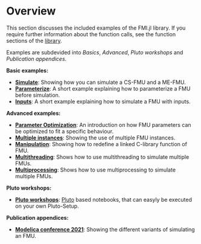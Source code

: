 # Overview

This section discusses the included examples of the FMI.jl library.
If you require further information about the function calls, see the function sections of the [library](https://thummeto.github.io/FMI.jl/dev/library/).

Examples are subdevided into *Basics*, *Advanced*, *Pluto workshops* and *Publication appendices*.


**Basic examples:**

- [__Simulate__](https://thummeto.github.io/FMI.jl/dev/examples/simulate/): Showing how you can simulate a CS-FMU and a ME-FMU.
- [__Parameterize__](https://thummeto.github.io/FMI.jl/dev/examples/parameterize/): A short example explaining how to parameterize a FMU before simulation.
- [__Inputs__](https://thummeto.github.io/FMI.jl/dev/examples/inputs/): A short example explaining how to simulate a FMU with inputs.


**Advanced examples:**

- [__Parameter Optimization__](https://thummeto.github.io/FMI.jl/dev/examples/parameter_optimization/): An introduction on how FMU parameters can be optimized to fit a specific behaviour.
- [__Multiple instances__](https://thummeto.github.io/FMI.jl/dev/examples/multiple_instances/): Showing the use of multiple FMU instances.
- [__Manipulation__](https://thummeto.github.io/FMI.jl/dev/examples/manipulation/): Showing how to redefine a linked C-library function of FMU.
- [__Multithreading__](https://thummeto.github.io/FMI.jl/dev/examples/multithreading/): Shows how to use multithreading to simulate multiple FMUs.
- [__Multiprocessing__](https://thummeto.github.io/FMI.jl/dev/examples/multiprocessing/): Shows how to use multiprocessing to simulate multiple FMUs.


**Pluto workshops:**

- [__Pluto workshops__](https://thummeto.github.io/FMI.jl/dev/examples/workshops/): [Pluto](https://plutojl.org/) based notebooks, that can easyly be executed on your own Pluto-Setup.


**Publication appendices:**

- [__Modelica conference 2021__](https://thummeto.github.io/FMI.jl/dev/examples/modelica_conference_2021/): Showing the different variants of simulating an FMU.